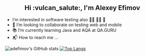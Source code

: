 <h2 align='center'> Hi :vulcan_salute:, I'm Alexey Efimov</h2>

-  I’m interested in software testing
also :swimming_man: :biking_man: :running:
- 👀 I’m looking to collaborate on testing web and mobile 
- :books: I’m currently learning Java and AQA at QA.GURU
- :mailbox_with_mail: How to reach me ...

<!---
adefimov/adefimov is a ✨ special ✨ repository because its `README.md` (this file) appears on your GitHub profile.
You can click the Preview link to take a look at your changes.
--->

![adefimov's GitHub stats](https://github-readme-stats.vercel.app/api?username=adefimov&show_icons=true&theme=vue) [![Top Langs](https://github-readme-stats.vercel.app/api/top-langs/?username=adefimov&layout=compact&exclude_repo=github-readme-stats,adefimov.github.io)](https://github.com/adefimov/github-readme-stats)
